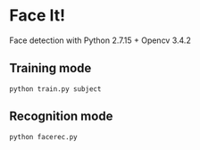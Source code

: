 # Face It!

Face detection with Python 2.7.15 + Opencv 3.4.2

## Training mode

```
python train.py subject
```

## Recognition mode
```
python facerec.py 
```